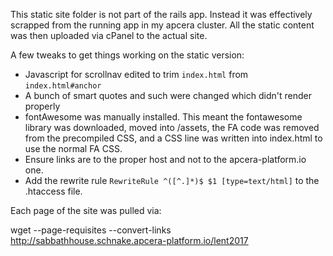 This static site folder is not part of the rails app. Instead it was effectively scrapped from the running app in my apcera cluster. All the static content was then uploaded via cPanel to the actual site.

A few tweaks to get things working on the static version:
 - Javascript for scrollnav edited to trim `index.html` from `index.html#anchor`
 - A bunch of smart quotes and such were changed which didn't render properly
 - fontAwesome was manually installed. This meant the fontawesome library was downloaded, moved into /assets, the FA code was removed from the precompiled CSS, and a CSS line was written into index.html to use the normal FA CSS.
 - Ensure links are to the proper host and not to the apcera-platform.io one.
 - Add the rewrite rule `RewriteRule ^([^.]*)$ $1 [type=text/html]` to the .htaccess file.

Each page of the site was pulled via:

wget --page-requisites --convert-links http://sabbathhouse.schnake.apcera-platform.io/lent2017
